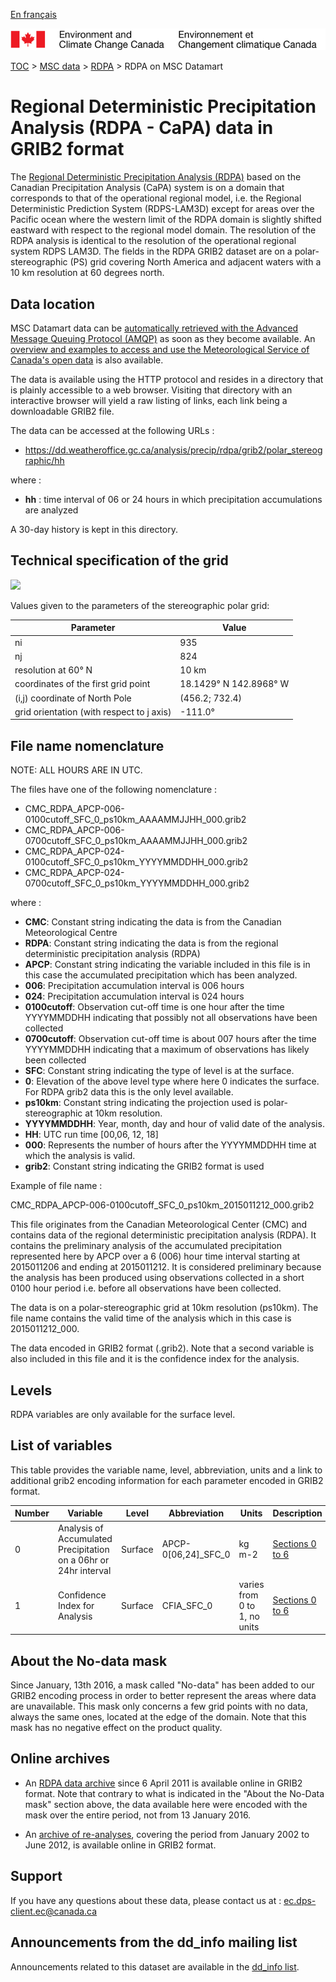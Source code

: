 [En français](readme_rdpa-datamart_fr.md)

![ECCC logo](../../img_eccc-logo.png)

[TOC](../../readme_en.md) > [MSC data](../readme_en.md) > [RDPA](readme_rdpa_en.md) > RDPA on MSC Datamart

# Regional Deterministic Precipitation Analysis (RDPA - CaPA) data in GRIB2 format

The [Regional Deterministic Precipitation Analysis (RDPA)](readme_rdpa_en.md) based on the Canadian Precipitation Analysis (CaPA) system is on a domain that corresponds to that of the operational regional model, i.e. the Regional Deterministic Prediction System (RDPS-LAM3D) except for areas over the Pacific ocean where the western limit of the RDPA domain is slightly shifted eastward with respect to the regional model domain. The resolution of the RDPA analysis is identical to the resolution of the operational regional system RDPS LAM3D. The fields in the RDPA GRIB2 dataset are on a polar-stereographic (PS) grid covering North America and adjacent waters with a 10 km resolution at 60 degrees north. 

## Data location

MSC Datamart data can be [automatically retrieved with the Advanced Message Queuing Protocol (AMQP)](../../msc-datamart/amqp_en.md) as soon as they become available. An [overview and examples to access and use the Meteorological Service of Canada's open data](../../usage/readme_en.md) is also available.

The data is available using the HTTP protocol and resides in a directory that is plainly accessible to a web browser. Visiting that directory with an interactive browser will yield a raw listing of links, each link being a downloadable GRIB2 file.

The data can be accessed at the following URLs :

* https://dd.weatheroffice.gc.ca/analysis/precip/rdpa/grib2/polar_stereographic/hh

where :

* __hh__ : time interval of 06 or 24 hours in which precipitation accumulations are analyzed

A 30-day history is kept in this directory.

## Technical specification of the grid

![](https://collaboration.cmc.ec.gc.ca/cmc/cmos/public_doc/msc-data/nwp_rdpa/grille_rdpa.png)

Values given to the parameters of the stereographic polar grid:

| Parameter | Value |
| ------ | ------ |
| ni | 935 |
| nj | 824 | 
| resolution at 60° N | 10 km |
| coordinates of the first grid point | 18.1429° N  142.8968° W | 
| (i,j) coordinate of North Pole | (456.2; 732.4) |
| grid orientation (with respect to j axis) | -111.0° |

## File name nomenclature 

NOTE: ALL HOURS ARE IN UTC.

The files have one of the following nomenclature :

* CMC_RDPA_APCP-006-0100cutoff_SFC_0_ps10km_AAAAMMJJHH_000.grib2
* CMC_RDPA_APCP-006-0700cutoff_SFC_0_ps10km_AAAAMMJJHH_000.grib2
* CMC_RDPA_APCP-024-0100cutoff_SFC_0_ps10km_YYYYMMDDHH_000.grib2
* CMC_RDPA_APCP-024-0700cutoff_SFC_0_ps10km_YYYYMMDDHH_000.grib2

where :

* __CMC__: Constant string indicating the data is from the Canadian Meteorological Centre
* __RDPA__: Constant string indicating the data is from the regional deterministic precipitation analysis (RDPA)
* __APCP__: Constant string indicating the variable included in this file is in this case the accumulated precipitation which has been analyzed.
* __006__: Precipitation accumulation interval is 006 hours
* __024__: Precipitation accumulation interval is 024 hours
* __0100cutoff__: Observation cut-off time is one hour after the time YYYYMMDDHH indicating that possibly not all observations have been collected
* __0700cutoff__: Observation cut-off time is about 007 hours after the time YYYYMMDDHH indicating that a maximum of observations has likely been collected
* __SFC__: Constant string indicating the type of level is at the surface.
* __0__: Elevation of the above level type where here 0 indicates the surface. For RDPA grib2 data this is the only level available.
* __ps10km__: Constant string indicating the projection used is polar-stereographic at 10km resolution.
* __YYYYMMDDHH__: Year, month, day and hour of valid date of the analysis.
* __HH__: UTC run time [00,06, 12, 18]
* __000__: Represents the number of hours after the YYYYMMDDHH time at which the analysis is valid.
* __grib2__: Constant string indicating the GRIB2 format is used

Example of file name :

CMC_RDPA_APCP-006-0100cutoff_SFC_0_ps10km_2015011212_000.grib2

This file originates from the Canadian Meteorological Center (CMC) and contains data of the regional deterministic precipitation analysis (RDPA).
It contains the preliminary analysis of the accumulated precipitation represented here by APCP over a 6 (006) hour time interval starting at 2015011206 and ending at 2015011212. It is considered preliminary because the analysis has been produced using observations collected in a short 0100 hour period i.e. before all observations have been collected.

The data is on a polar-stereographic grid at 10km resolution (ps10km).
The file name contains the valid time of the analysis which in this case is 2015011212_000.

The data encoded in GRIB2 format (.grib2).
Note that a second variable is also included in this file and it is the confidence index for the analysis.

## Levels

RDPA variables are only available for the surface level.

## List of variables


This table provides the variable name, level, abbreviation, units and a link to additional grib2 encoding information for each parameter encoded in GRIB2 format.

|Number  |	                Variable 	                                       | Level      | 	Abbreviation    |	Units    	 | Description        |
|--------|---------------------------------------------------------------------|------------|-------------------|----------------|--------------------|
| 0 	 | Analysis of Accumulated Precipitation on a 06hr or 24hr interval    | Surface 	| APCP-0[06,24]_SFC_0| 	kg m-2       |[Sections 0 to 6](https://weather.gc.ca/grib/display_e.html?type=rdpa&res=ps10km&hour=A000&desc=analysis&nombre=0)     |
| 1      | Confidence Index for Analysis 	                                   | Surface 	| CFIA_SFC_0 |varies from 0 to 1, no units | [Sections 0 to 6](https://weather.gc.ca/grib/display_e.html?type=rdpa&res=ps10km&hour=A000&desc=analysis&nombre=1) |

## About the No-data mask

Since January, 13th 2016, a mask called "No-data" has been added to our GRIB2 encoding process in order to better represent the areas where data are unavailable. This mask only concerns a few grid points with no data, always the same ones, located at the edge of the domain. Note that this mask has no negative effect on the product quality.

## Online archives

* An [RDPA data archive](https://collaboration.cmc.ec.gc.ca/science/outgoing/capa.grib/) since 6 April 2011 is available online in GRIB2 format. Note that contrary to what is indicated in the "About the No-Data mask" section above, the data available here were encoded with the mask over the entire period, not from 13 January 2016.

* An [archive of re-analyses](https://collaboration.cmc.ec.gc.ca/science/outgoing/capa.grib/hindcast/), covering the period from January 2002 to June 2012, is available online in GRIB2 format.

## Support

If you have any questions about these data, please contact us at : [ec.dps-client.ec@canada.ca](mailto:ec.dps-client.ec@canada.ca)

## Announcements from the dd_info mailing list 

Announcements related to this dataset are available in the [dd_info list](https://lists.ec.gc.ca/cgi-bin/mailman/listinfo/dd_info).
